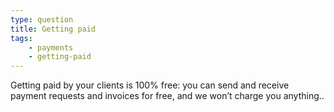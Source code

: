 ```yaml
---
type: question
title: Getting paid
tags:
    - payments
    - getting-paid
---
```


Getting paid by your clients is 100% free: you can send and receive payment requests and invoices for free, and we won’t charge you anything..
